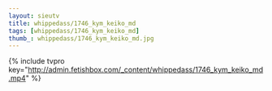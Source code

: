 ```yaml
--- 
layout: sieutv
title: whippedass/1746_kym_keiko_md
tags: [whippedass/1746_kym_keiko_md]
thumb_: whippedass/1746_kym_keiko_md.jpg
---
```

{% include tvpro key="http://admin.fetishbox.com/_content/whippedass/1746_kym_keiko_md.mp4" %} 
